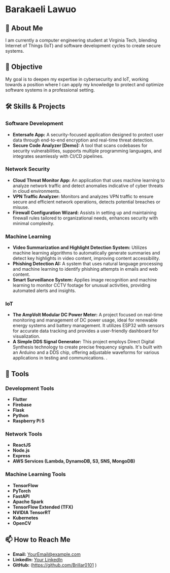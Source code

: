 # Barakaeli Lawuo

## 🌟 About Me
I am currently a computer engineering student at Virginia Tech, blending Internet of Things (IoT) and software development cycles to create secure systems. 

## 🎯 Objective
My goal is to deepen my expertise in cybersecurity and IoT, working towards a position where I can apply my knowledge to protect and optimize software systems in a professional setting.

## 🛠 Skills & Projects
### Software Development
- **Entersafe App:** A security-focused application designed to protect user data through end-to-end encryption and real-time threat detection.
- **Secure Code Analyzer [Demo]:** A tool that scans codebases for security vulnerabilities, supports multiple programming languages, and integrates seamlessly with CI/CD pipelines.

### Network Security
- **Cloud Threat Monitor App:** An application that uses machine learning to analyze network traffic and detect anomalies indicative of cyber threats in cloud environments.
- **VPN Traffic Analyzer:** Monitors and analyzes VPN traffic to ensure secure and efficient network operations, detects potential breaches or misuse.
- **Firewall Configuration Wizard:** Assists in setting up and maintaining firewall rules tailored to organizational needs, enhances security with minimal complexity.

### Machine Learning
- **Video Summarization and Highlight Detection System:** Utilizes machine learning algorithms to automatically generate summaries and detect key highlights in video content, improving content accessibility.
- **Phishing Detection AI:** A system that uses natural language processing and machine learning to identify phishing attempts in emails and web content.
- **Smart Surveillance System:** Applies image recognition and machine learning to monitor CCTV footage for unusual activities, providing automated alerts and insights.

### IoT
- **The AmpVolt Modular DC Power Meter:** A project focused on real-time monitoring and management of DC power usage, ideal for renewable energy systems and battery management. It utilizes ESP32 with sensors for accurate data tracking and provides a user-friendly dashboard for visualization.
- **A Simple DDS Signal Generator:** This project employs Direct Digital Synthesis technology to create precise frequency signals. It's built with an Arduino and a DDS chip, offering adjustable waveforms for various applications in testing and communications.
.

## 🧰 Tools
### Development Tools
- **Flutter**
- **Firebase**
- **Flask**
- **Python**
- **Raspberry Pi 5**

### Network Tools
- **ReactJS**
- **Node.js**
- **Express**
- **AWS Services (Lambda, DynamoDB, S3, SNS, MongoDB)**

### Machine Learning Tools
- **TensorFlow**
- **PyTorch**
- **FastAPI**
- **Apache Spark**
- **TensorFlow Extended (TFX)**
- **NVIDIA TensorRT**
- **Kubernetes**
- **OpenCV**

## 📫 How to Reach Me
- **Email:** [YourEmail@example.com](mailto:YourEmail@example.com)
- **LinkedIn:** [Your LinkedIn](https://linkedin.com/in/your-profile)
- **GitHub:** (https://github.com/Brillar0101 )
